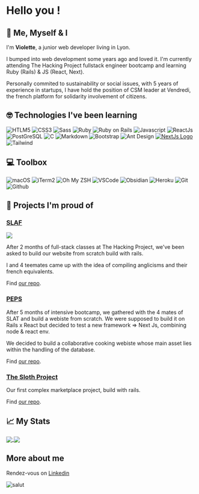 # Hello you ! 

## 🔮 Me, Myself & I 

I'm **Violette**, a junior web developer living in Lyon.

I bumped into web development some years ago and loved it. I'm currently attending The Hacking Project fullstack engineer bootcamp and learning Ruby (Rails) & JS (React, Next). 

Personally commited to sustainability or social issues, with 5 years of experience in startups, I have hold the position of CSM leader at Vendredi, the french platform for solidarity involvement of citizens.

## 🤓 Technologies I've been learning

![HTLM5](https://img.shields.io/badge/-HTML5-E34F26?logo=html5&logoColor=white&style=for-the-badge)
![CSS3](https://img.shields.io/badge/CSS3-1572B6?style=for-the-badge&logo=css3&logoColor=white)
![Sass](https://img.shields.io/badge/Sass-CC6699?style=for-the-badge&logo=sass&logoColor=white)
![Ruby](https://img.shields.io/badge/-Ruby-CC342D?logo=ruby&logoColor=white&style=for-the-badge)
![Ruby on Rails](https://img.shields.io/badge/-Ruby%20on%20Rails-CC342D?logo=ruby-on-rails&logoColor=white&style=for-the-badge)
![Javascript](https://img.shields.io/badge/-Javascript-F7DF1E?logo=javascript&logoColor=white&style=for-the-badge)
![ReactJs](https://img.shields.io/badge/-ReactJs-61DAFB?logo=react&logoColor=white&style=for-the-badge)
![PostGreSQL](https://img.shields.io/badge/PostgreSQL-316192?style=for-the-badge&logo=postgresql&logoColor=white)
![C](https://img.shields.io/badge/-A8B9CC?logo=C&logoColor=white&style=for-the-badge)
![Markdown](https://img.shields.io/badge/Markdown-000000?style=for-the-badge&logo=markdown&logoColor=white)
![Bootstrap](https://img.shields.io/badge/Bootstrap-7952B3?style=for-the-badge&logo=bootstrap&logoColor=white)
![Ant Design](https://img.shields.io/badge/Ant%20Design-0170FE?style=for-the-badge&logo=ant-design&logoColor=white)
[![NextJs Logo](https://img.shields.io/badge/next.js-000000?style=for-the-badge&logo=nextdotjs&logoColor=white)](https://nextjs.org/)
![Tailwind](https://img.shields.io/badge/Tailwind_CSS-38B2AC?style=for-the-badge&logo=tailwind-css&logoColor=white)

## 💻 Toolbox

![macOS](https://img.shields.io/badge/-macOS-000000?style=for-the-badge&logo=macos&logoColor=white)
![iTerm2](https://img.shields.io/badge/-iTerm2-000000?style=for-the-badge&logo=iterm2&logoColor=white)
![Oh My ZSH](https://img.shields.io/badge/oh_my_zsh-379554?style=for-the-badge&logo=ohmyzsh&logoColor=white)
![VSCode](https://img.shields.io/badge/Visual_Studio_Code-007ACC?style=for-the-badge&logo=visual%20studio%20code&logoColor=white)
![Obsidian](https://img.shields.io/badge/Obsidian-483699?style=for-the-badge&logo=obsidian&logoColor=white)
![Heroku](https://img.shields.io/badge/Heroku-430098?style=for-the-badge&logo=heroku&logoColor=white)
![Git](https://img.shields.io/badge/Git-F05032?style=for-the-badge&logo=git&logoColor=white)
![Github](https://img.shields.io/badge/Github-181717?style=for-the-badge&logo=github&logoColor=white)

## 🦚 Projects I'm proud of

### [SLAF](https://syndicatdelutteantifranglais.club/)

![](https://syndicatdelutteantifranglais.club/assets/logo-meta-9de8eca6713f0032850014ade3b538ec0effe6e4b3964ef24fc8091070821837.jpg)

After 2 months of full-stack classes at The Hacking Project, we've been asked to build our website from scratch build with rails.

I and 4 teemates came up with the idea of compiling anglicisms and their french equivalents.

Find [our repo](https://github.com/SLAF-Project/SLAF_Project).

### [PEPS](https://peps.life/)

After 5 months of intensive bootcamp, we gathered with the 4 mates of SLAT and build a webiste from scratch. We were supposed to build it on Rails x React but decided to test a new framework => Next Js, combining node & react env.

We decided to build a collaborative cooking webiste whose main asset lies within the handling of the database.

Find [our repo](https://github.com/SLAF-Team/Peps).

### [The Sloth Project](https://the-sloth-project.herokuapp.com/)

Our first complex marketplace project, build with rails.

Find [our repo](https://github.com/VioMrqs/thp_w10_the_sloth_project_gp).

## 📈 My Stats

<a href='https://github.com/VioMrqs/VioMrqs'>
  <img align='center' src='https://github-readme-stats.vercel.app/api/top-langs/?username=VioMrqs&theme=cobalt2&show_icons=true'/>
</a>

<a href='https://github.com/VioMrqs/VioMrqs'>
  <img align='center' src='https://github-readme-stats.vercel.app/api?username=VioMrqs&theme=cobalt2&show_icons=true'/>
</a>

## More about me

Rendez-vous on [Linkedin](https://www.linkedin.com/in/violettemrqs/)

![salut](https://64.media.tumblr.com/624e8f84785c3cc9a9b50f3cacf23187/tumblr_nt8r2yycwr1uzq66lo1_500.gifv)
